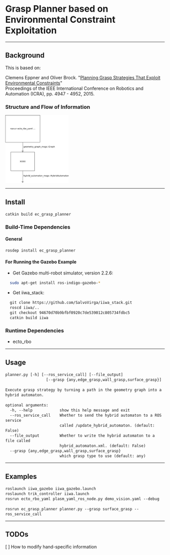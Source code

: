 # Grasp Planner based on Environmental Constraint Exploitation

---

## Background
This is based on:

Clemens Eppner and Oliver Brock. "[Planning Grasp Strategies That Exploit Environmental Constraints](http://www.robotics.tu-berlin.de/fileadmin/fg170/Publikationen_pdf/eppner_icra2015.pdf)"  
Proceedings of the IEEE International Conference on Robotics and Automation (ICRA), pp. 4947 - 4952, 2015.

### Structure and Flow of Information

<img src="docs/diagram.png" alt="Diagram" width="200" />


---

## Install

```
catkin build ec_grasp_planner
```

### Build-Time Dependencies

#### General
```
rosdep install ec_grasp_planner
```

#### For Running the Gazebo Example

- Get Gazebo multi-robot simulator, version 2.2.6:
```bash
  sudo apt-get install ros-indigo-gazebo-*
```

- Get iiwa_stack:
```
  git clone https://github.com/SalvoVirga/iiwa_stack.git
  roscd iiwa/..
  git checkout 94670d70b9bfbf0920c7de539012c805734fdbc5
  catkin build iiwa
```

### Runtime Dependencies

- ecto_rbo

---

## Usage

```
planner.py [-h] [--ros_service_call] [--file_output]
                  [--grasp {any,edge_grasp,wall_grasp,surface_grasp}]

Execute grasp strategy by turning a path in the geometry graph into a hybrid automaton.

optional arguments:
  -h, --help            show this help message and exit
  --ros_service_call    Whether to send the hybrid automaton to a ROS service
                        called /update_hybrid_automaton. (default: False)
  --file_output         Whether to write the hybrid automaton to a file called
                        hybrid_automaton.xml. (default: False)
  --grasp {any,edge_grasp,wall_grasp,surface_grasp}
                        which grasp type to use (default: any)
```

---

## Examples

```
roslaunch iiwa_gazebo iiwa_gazebo.launch
roslaunch trik_controller iiwa.launch
rosrun ecto_rbo_yaml plasm_yaml_ros_node.py demo_vision.yaml --debug

rosrun ec_grasp_planner planner.py --grasp surface_grasp --ros_service_call
```

***

## TODOs

[ ] How to modify hand-specific information